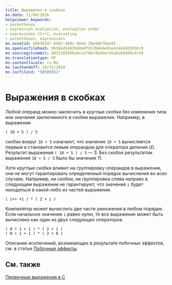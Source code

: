 ```yaml
---
title: Выражения в скобках
ms.date: 11/04/2016
helpviewer_keywords:
- parentheses
- expression evaluation, evaluation order
- expressions [C++], evaluating
- parentheses, expressions
ms.assetid: b8636147-6982-408c-9e64-29e40678ee43
ms.openlocfilehash: 0b58ed2483b404df957b8e9e95e41442403036c9
ms.sourcegitcommit: 6052185696adca270bc9bdbec45a626dd89cdcdd
ms.translationtype: HT
ms.contentlocale: ru-RU
ms.lasthandoff: 10/31/2018
ms.locfileid: "50505551"
---
```

# <a name="expressions-in-parentheses"></a>Выражения в скобках

Любой операнд можно заключить в круглые скобки без изменения типа или значения заключенного в скобки выражения. Например, в выражении

```
( 10 + 5 ) / 5
```

скобки вокруг `10 + 5` означают, что значение `10 + 5` вычисляется первым и становится левым операндом для оператора деления (**/**). Результат выражения `( 10 + 5 ) / 5` — 3. Без скобок результатом выражения `10 + 5 / 5` было бы значение 11.

Хотя круглые скобки влияют на группировку операндов в выражении, они не могут гарантировать определенный порядок вычисления во всех случаях. Например, ни скобки, ни группировка слева направо в следующем выражении не гарантируют, что значение `i` будет находиться в какой-либо из частей выражения.

```
( i++ +1 ) * ( 2 + i )
```

Компилятор может вычислить две части умножения в любом порядке. Если начальное значение `i` равно нулю, то все выражение может быть вычислено как один из двух следующих операторов.

```
( 0 + 1 + 1 ) * ( 2 + 1 )
( 0 + 1 + 1 ) * ( 2 + 0 )
```

Описание исключений, возникающих в результате побочных эффектов, см. в статье [Побочные эффекты](../c-language/side-effects.md).

## <a name="see-also"></a>См. также

[Первичные выражения в C](../c-language/c-primary-expressions.md)